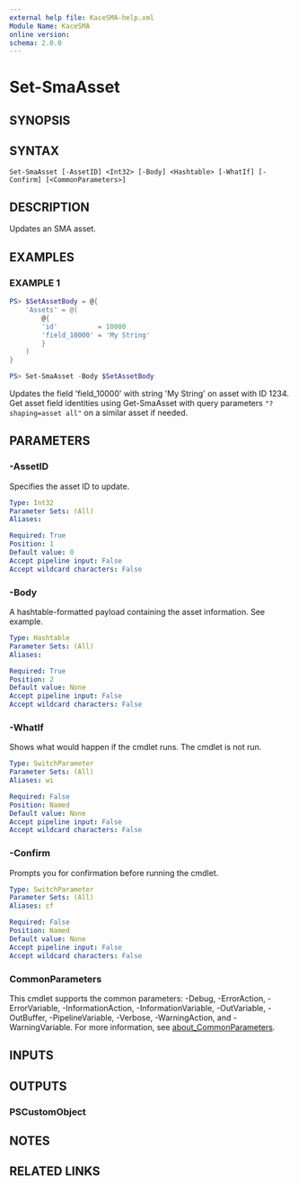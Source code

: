 ```yaml
---
external help file: KaceSMA-help.xml
Module Name: KaceSMA
online version:
schema: 2.0.0
---
```


# Set-SmaAsset

## SYNOPSIS

## SYNTAX

```
Set-SmaAsset [-AssetID] <Int32> [-Body] <Hashtable> [-WhatIf] [-Confirm] [<CommonParameters>]
```

## DESCRIPTION
Updates an SMA asset.

## EXAMPLES

### EXAMPLE 1
```powershell
PS> $SetAssetBody = @{
    'Assets' = @(
        @{
        'id'          = 10000
        'field_10000' = 'My String'
        }
    )
}

PS> Set-SmaAsset -Body $SetAssetBody
```

Updates the field 'field_10000' with string 'My String' on asset with ID 1234. Get asset field identities using Get-SmaAsset with query parameters `"?shaping=asset all"` on a similar asset if needed.

## PARAMETERS

### -AssetID
Specifies the asset ID to update.

```yaml
Type: Int32
Parameter Sets: (All)
Aliases:

Required: True
Position: 1
Default value: 0
Accept pipeline input: False
Accept wildcard characters: False
```

### -Body
A hashtable-formatted payload containing the asset information.
See example.

```yaml
Type: Hashtable
Parameter Sets: (All)
Aliases:

Required: True
Position: 2
Default value: None
Accept pipeline input: False
Accept wildcard characters: False
```

### -WhatIf
Shows what would happen if the cmdlet runs.
The cmdlet is not run.

```yaml
Type: SwitchParameter
Parameter Sets: (All)
Aliases: wi

Required: False
Position: Named
Default value: None
Accept pipeline input: False
Accept wildcard characters: False
```

### -Confirm
Prompts you for confirmation before running the cmdlet.

```yaml
Type: SwitchParameter
Parameter Sets: (All)
Aliases: cf

Required: False
Position: Named
Default value: None
Accept pipeline input: False
Accept wildcard characters: False
```

### CommonParameters
This cmdlet supports the common parameters: -Debug, -ErrorAction, -ErrorVariable, -InformationAction, -InformationVariable, -OutVariable, -OutBuffer, -PipelineVariable, -Verbose, -WarningAction, and -WarningVariable. For more information, see [about_CommonParameters](http://go.microsoft.com/fwlink/?LinkID=113216).

## INPUTS

## OUTPUTS

### PSCustomObject
## NOTES

## RELATED LINKS
